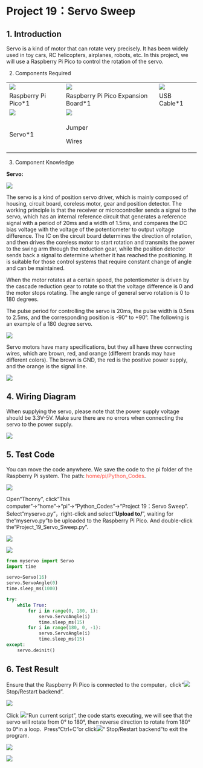 # Project 19：Servo Sweep

## 1. Introduction

Servo is a kind of motor that can rotate very precisely. It has been widely used in toy cars, RC helicopters, airplanes, robots, etc. In this project, we will use a Raspberry Pi Pico to control the rotation of the servo.

2. Components Required

<table>
<tbody>
<tr class="odd">
<td><img src="https://raw.githubusercontent.com/keyestudio/KS3025-KS3025F-Keyestudio-Raspberry-Pi-Pico-Learning-Kit-Complete-Edition-Raspberry-Pi/master/media/b18fe281156b29c44796f72222718d58.jpeg" /></td>
<td><img src="https://raw.githubusercontent.com/keyestudio/KS3025-KS3025F-Keyestudio-Raspberry-Pi-Pico-Learning-Kit-Complete-Edition-Raspberry-Pi/master/media/bbed91c0b45fcafc7e7163bfeabf68f9.png"  /></td>
<td><img src="https://raw.githubusercontent.com/keyestudio/KS3025-KS3025F-Keyestudio-Raspberry-Pi-Pico-Learning-Kit-Complete-Edition-Raspberry-Pi/master/media/7dcbd02995be3c142b2f97df7f7c03ce.png"  /></td>
</tr>
<tr class="even">
<td>Raspberry Pi Pico*1</td>
<td>Raspberry Pi Pico Expansion Board*1</td>
<td>USB Cable*1</td>
</tr>
<tr class="odd">
<td><img src="https://raw.githubusercontent.com/keyestudio/KS3025-KS3025F-Keyestudio-Raspberry-Pi-Pico-Learning-Kit-Complete-Edition-Raspberry-Pi/master/media/cd0bc424e9916881a1a903793821a042.png"  /></td>
<td><img src="https://raw.githubusercontent.com/keyestudio/KS3025-KS3025F-Keyestudio-Raspberry-Pi-Pico-Learning-Kit-Complete-Edition-Raspberry-Pi/master/media/c801a7baee258ff7f5f28ac6e9a7097b.png" /></td>
<td></td>
</tr>
<tr class="even">
<td>Servo*1</td>
<td><p>Jumper</p>
<p>Wires</p></td>
<td></td>
</tr>
</tbody>
</table>

3. Component Knowledge

**Servo:**

![](../media/99830768916233a9c5900ac399006c17.png)

The servo is a kind of position servo driver, which is mainly composed of housing, circuit board, coreless motor, gear and position detector. The working principle is that the receiver or microcontroller sends a signal to the servo, which has an internal reference circuit that generates a reference signal with a period of 20ms and a width of 1.5ms, and compares the DC bias voltage with the voltage of the potentiometer to output voltage difference. The IC on the circuit board determines the direction of rotation, and then drives the coreless motor to start rotation and transmits the power to the swing arm through the reduction gear, while the position detector sends back a signal to determine whether it has reached the positioning. It is suitable for those control systems that require constant change of angle and can be maintained.

When the motor rotates at a certain speed, the potentiometer is driven by the cascade reduction gear to rotate so that the voltage difference is 0 and the motor stops rotating. The angle range of general servo rotation is 0 to 180 degrees.

The pulse period for controlling the servo is 20ms, the pulse width is 0.5ms to 2.5ms, and the corresponding position is -90° to +90°. The following is an example of a 180 degree servo.

![](../media/708316fde05c62113a3024e0efb0c237.jpeg)

Servo motors have many specifications, but they all have three connecting wires, which are brown, red, and orange (different brands may have different colors). The brown is GND, the red is the positive power supply, and the orange is the signal line.

![](../media/3f5bc31305e64108bed3b3619d602891.jpeg)

## 4. Wiring Diagram
    
When supplying the servo, please note that the power supply voltage should be 3.3V-5V. Make sure there are no errors when connecting the servo to the power supply.

![](../media/64a80947d0cd45b50d4bd1d125509bbe.png)

## 5. Test Code

You can move the code anywhere. We save the code to the pi folder of the Raspberry Pi system. The path: <span style="color: rgb(255, 76, 65);">home/pi/Python_Codes</span>.

![](../media/ae27830403a2f741aa9b725e5324c215.png)

Open“Thonny”, click“This computer”→“home”→“pi”→“Python_Codes”→“Project 19：Servo Sweep”. Select“myservo\.py”，right-click and select“**Upload to/**”, waiting for the“myservo\.py”to be uploaded to the Raspberry Pi Pico. And double-click the“Project\_19\_Servo\_Sweep.py”.

![](../media/19500404b4592580e637218a8302e048.png)

![](../media/b73dea82f7b22b16b1db0449e8383d10.png)

```Python
from myservo import Servo
import time

servo=Servo(16)
servo.ServoAngle(0)
time.sleep_ms(1000)

try:
    while True:       
        for i in range(0, 180, 1):
            servo.ServoAngle(i)
            time.sleep_ms(15)
        for i in range(180, 0, -1):
            servo.ServoAngle(i)
            time.sleep_ms(15)        
except:
    servo.deinit()
```

## 6. Test Result
    
Ensure that the Raspberry Pi Pico is connected to the computer，click“![](../media/ec00367ea605788eab454cd176b94c7b.png)Stop/Restart backend”.

![](../media/0ac752d69e93df3280606c598df08b5a.png)

Click ![](../media/bb4d9305714a178069d277b20e0934b7.png)“Run current script”, the code starts executing, we will see that the servo will rotate from 0° to 180°, then reverse direction to rotate from 180° to 0°in a loop. 
Press“Ctrl+C”or click![](../media/ec00367ea605788eab454cd176b94c7b.png)“ Stop/Restart backend”to exit the program.

![](../media/fa2eefbf0876ed0fe8010741e05b29a2.png)

![](../media/c5250405a4290ecb2d758ff1097310c7.png)
